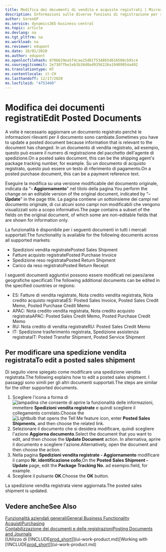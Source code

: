 ```yaml
---
title: Modifica dei documenti di vendita e acquisto registrati | Microsoft Docs
description: Informazioni sulle diverse funzioni di registrazione per registrare documenti di acquisto e sul modo in cui aggiornare documenti registrati.
author: SorenGP
ms.service: dynamics365-business-central
ms.topic: article
ms.devlang: na
ms.tgt_pltfrm: na
ms.workload: na
ms.reviewer: edupont
ms.date: 10/01/2020
ms.author: edupont
ms.openlocfilehash: 870b629ea5f4cae25d81f5348b5d616508cb91c4
ms.sourcegitcommit: 2e7307fbe1eb3b34d0ad9356226a19409054a402
ms.translationtype: HT
ms.contentlocale: it-CH
ms.lasthandoff: 12/17/2020
ms.locfileid: "4753460"
---
```

# <a name="edit-posted-documents"></a><span data-ttu-id="bdeda-103">Modifica dei documenti registrati</span><span class="sxs-lookup"><span data-stu-id="bdeda-103">Edit Posted Documents</span></span>

<span data-ttu-id="bdeda-104">A volte è necessario aggiornare un documento registrato perché le informazioni rilevanti per il documento sono cambiate.</span><span class="sxs-lookup"><span data-stu-id="bdeda-104">Sometimes you have to update a posted document because information that is relevant to the document has changed.</span></span> <span data-ttu-id="bdeda-105">In un documento di vendita registrato, ad esempio, questo può essere il numero di registrazione del pacchetto dell'agente di spedizione.</span><span class="sxs-lookup"><span data-stu-id="bdeda-105">On a posted sales document, this can be the shipping agent's package tracking number, for example.</span></span> <span data-ttu-id="bdeda-106">Su un documento di acquisto registrato, questo può essere un testo di riferimento di pagamento.</span><span class="sxs-lookup"><span data-stu-id="bdeda-106">On a posted purchase document, this can be a payment reference text.</span></span>

<span data-ttu-id="bdeda-107">Eseguire la modifica su una versione modificabile del documento originale, indicata da "**- Aggiornamento**" nel titolo della pagina.</span><span class="sxs-lookup"><span data-stu-id="bdeda-107">You perform the change on an editable version of the original document, indicated by "**- Update**" in the page title.</span></span> <span data-ttu-id="bdeda-108">La pagina contiene un sottoinsieme dei campi nel documento originale, di cui alcuni sono campi non modificabili che vengono visualizzati solo a scopo informativo.</span><span class="sxs-lookup"><span data-stu-id="bdeda-108">The page contains a subset of the fields on the original document, of which some are non-editable fields that are shown for information only.</span></span>

<span data-ttu-id="bdeda-109">La funzionalità è disponibile per i seguenti documenti in tutti i mercati supportati:</span><span class="sxs-lookup"><span data-stu-id="bdeda-109">The functionality is available for the following documents across all supported markets:</span></span>

- <span data-ttu-id="bdeda-110">Spedizioni vendita registrate</span><span class="sxs-lookup"><span data-stu-id="bdeda-110">Posted Sales Shipment</span></span>
- <span data-ttu-id="bdeda-111">Fatture acquisto registrate</span><span class="sxs-lookup"><span data-stu-id="bdeda-111">Posted Purchase Invoice</span></span>
- <span data-ttu-id="bdeda-112">Spedizione reso registrata</span><span class="sxs-lookup"><span data-stu-id="bdeda-112">Posted Return Shipment</span></span>
- <span data-ttu-id="bdeda-113">Carico da reso registrato</span><span class="sxs-lookup"><span data-stu-id="bdeda-113">Posted Return Receipt</span></span>

<span data-ttu-id="bdeda-114">I seguenti documenti aggiuntivi possono essere modificati nei paesi/aree geografiche specificati:</span><span class="sxs-lookup"><span data-stu-id="bdeda-114">The following additional documents can be edited in the specified countries or regions:</span></span>

- <span data-ttu-id="bdeda-115">ES: Fatture di vendita registrate, Nota credito vendita registrata, Nota credito acquisto registrata</span><span class="sxs-lookup"><span data-stu-id="bdeda-115">ES: Posted Sales Invoice, Posted Sales Credit Memo, Posted Purchase Credit Memo</span></span>
- <span data-ttu-id="bdeda-116">APAC: Nota credito vendita registrata, Nota credito acquisto registrata</span><span class="sxs-lookup"><span data-stu-id="bdeda-116">APAC: Posted Sales Credit Memo, Posted Purchase Credit Memo</span></span>
- <span data-ttu-id="bdeda-117">RU: Nota credito di vendita registrate</span><span class="sxs-lookup"><span data-stu-id="bdeda-117">RU: Posted Sales Credit Memo</span></span>
- <span data-ttu-id="bdeda-118">IT: Spedizione trasferimento registrata, Spedizione assistenza registrata</span><span class="sxs-lookup"><span data-stu-id="bdeda-118">IT: Posted Transfer Shipment, Posted Service Shipment</span></span>

## <a name="to-edit-a-posted-sales-shipment"></a><span data-ttu-id="bdeda-119">Per modificare una spedizione vendita registrata</span><span class="sxs-lookup"><span data-stu-id="bdeda-119">To edit a posted sales shipment</span></span>

<span data-ttu-id="bdeda-120">Di seguito viene spiegato come modificare una spedizione vendita registrata.</span><span class="sxs-lookup"><span data-stu-id="bdeda-120">The following explains how to edit a posted sales shipment.</span></span> <span data-ttu-id="bdeda-121">I passaggi sono simili per gli altri documenti supportati.</span><span class="sxs-lookup"><span data-stu-id="bdeda-121">The steps are similar for the other supported documents.</span></span>

1. <span data-ttu-id="bdeda-122">Scegliere l'icona a forma di ![lampadina che consente di aprire la funzionalità delle informazioni](media/ui-search/search_small.png "Informazioni sull'operazione che si desidera eseguire"), immettere **Spedizioni vendita registrate** e quindi scegliere il collegamento correlato.</span><span class="sxs-lookup"><span data-stu-id="bdeda-122">Choose the ![Lightbulb that opens the Tell Me feature](media/ui-search/search_small.png "Tell me what you want to do") icon, enter **Posted Sales Shipments**, and then choose the related link.</span></span>
2. <span data-ttu-id="bdeda-123">Selezionare il documento che si desidera modificare, quindi scegliere l'azione **Aggiorna documento**.</span><span class="sxs-lookup"><span data-stu-id="bdeda-123">Select the document that you want to edit, and then choose the **Update Document** action.</span></span> <span data-ttu-id="bdeda-124">In alternativa, aprire il documento e scegliere l'azione.</span><span class="sxs-lookup"><span data-stu-id="bdeda-124">Alternatively, open the document and then choose the action.</span></span>
3. <span data-ttu-id="bdeda-125">Nella pagina **Spedizioni vendita registrate - Aggiornamento** modificare il campo **Nr. identificazione collo**,</span><span class="sxs-lookup"><span data-stu-id="bdeda-125">On the **Posted Sales Shipment - Update** page, edit the **Package Tracking No.**</span></span> <span data-ttu-id="bdeda-126">ad esempio.</span><span class="sxs-lookup"><span data-stu-id="bdeda-126">field, for example.</span></span>
4. <span data-ttu-id="bdeda-127">Scegliere il pulsante **OK**.</span><span class="sxs-lookup"><span data-stu-id="bdeda-127">Choose the **OK** button.</span></span>

<span data-ttu-id="bdeda-128">La spedizione vendita registrata viene aggiornata.</span><span class="sxs-lookup"><span data-stu-id="bdeda-128">The posted sales shipment is updated.</span></span>

## <a name="see-also"></a><span data-ttu-id="bdeda-129">Vedere anche</span><span class="sxs-lookup"><span data-stu-id="bdeda-129">See Also</span></span>

[<span data-ttu-id="bdeda-130">Funzionalità aziendali generali</span><span class="sxs-lookup"><span data-stu-id="bdeda-130">General Business Functionality</span></span>](ui-across-business-areas.md)  
[<span data-ttu-id="bdeda-131">Acquisti</span><span class="sxs-lookup"><span data-stu-id="bdeda-131">Purchasing</span></span>](purchasing-manage-purchasing.md)  
[<span data-ttu-id="bdeda-132">Contabilizzazione dei documenti e delle registrazioni</span><span class="sxs-lookup"><span data-stu-id="bdeda-132">Posting Documents and Journals</span></span>](ui-post-documents-journals.md)  
<span data-ttu-id="bdeda-133">[Utilizzo di [!INCLUDE[prod_short](includes/prod_short.md)]](ui-work-product.md)</span><span class="sxs-lookup"><span data-stu-id="bdeda-133">[Working with [!INCLUDE[prod_short](includes/prod_short.md)]](ui-work-product.md)</span></span>  
